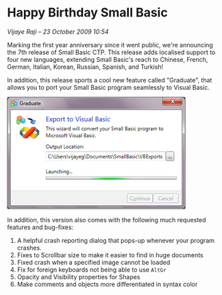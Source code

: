 # Happy Birthday Small Basic

*Vijaye Raji &ndash; 23 October 2009 10:54*

Marking the first year anniversary since it went public, we're announcing
the 7th release of Small Basic CTP. This release adds localised support to
four new languages, extending Small Basic's reach to Chinese, French, German,
Italian, Korean, Russian, Spanish, and Turkish!

In addition, this release sports a cool new feature called "Graduate", that
allows you to port your Small Basic program seamlessly to Visual Basic.

![Small Basic "Graduate" window](./graduate.png)

In addition, this version also comes with the following much requested
features and bug-fixes:

1. A helpful crash reporting dialog that pops-up whenever your program
  crashes.
2. Fixes to Scrollbar size to make it easier to find in huge documents
3. Fixed crash when a specified image cannot be loaded
4. Fix for foreign keyboards not being able to use `AltGr`
5. Opacity and Visibility properties for Shapes
6. Make comments and objects more differentiated in syntax color